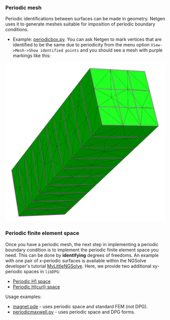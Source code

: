 ### Periodic mesh

Periodic identifications between surfaces can be made in geometry. Netgen uses it to generate meshes suitable for imposition of periodic boundary conditions. 

- Example: [periodicbox.py](../projects/nanogap/learn2mesh/periodicbox.py). You can ask Netgen to mark vertices that are identified to be the same due to periodicity from the menu option `View->Mesh->Show identified points` and you should see a mesh  with purple markings like this:

![Image of mesh](figs/mesh2periodic.png)


### Periodic finite element space 

Once you have a periodic mesh, the next step in implementing a periodic boundary condition is to implement the periodic finite element space you need. This can be done by **identifying** degrees of freedoms. An example with one pair of x-periodic surfaces is available  within the  NGSolve developer's tutorial [MyLittleNGSolve](https://sourceforge.net/p/ngsolve/ml-ngs/ci/master/tree/periodic.cpp). Here, we provide  two additional xy-periodic spaces  in `libDPG`: 

- [Periodic H1 space](../spaces/periodich1.cpp)
- [Periodic H(curl) space](../spaces/periodichcurl.cpp)

Usage examples: 

- [magnet.pde](../pde/magnet.pde) - uses periodic space and standard FEM (not DPG). 
- [periodicmaxwell.py](../python/periodicmaxwell.py) - uses periodic space and DPG forms. 

